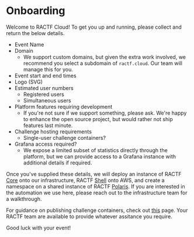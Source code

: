 # Onboarding

Welcome to RACTF Cloud! To get you up and running, please collect and return the below details.

* Event Name
* Domain
  * We support custom domains, but given the extra work involved, we recommend you select a subdomain of `ractf.cloud`. Our team will manage this for you.
* Event start and end times
* Logo (SVG)
* Estimated user numbers
  * Registered users
  * Simultaneous users
* Platform features requiring development
  * If you're not sure if we support something, please ask. We're happy to enhance the open source project, but would rather not ship features last minute.
* Challenge hosting requirements
  * Single-user challenge containers?
* Grafana access required?
  * We expose a limited subset of statistics directly through the platform, but we can provide access to a Grafana instance with additional details if required.

Once you've supplied these details, we will deploy an instance of RACTF [Core](https://github.com/ractf/core) onto our infrastructure, RACTF [Shell](https://github.com/ractf/shell) onto AWS, and create a namespace on a shared instance of RACTF [Polaris](https://github.com/ractf/polaris). If you are interested in the automation we use here, please reach out to the infrastructure team for a walkthrough.

For guidance on publishing challenge containers, check out [this](/registry) page. Your RACTF team are available to provide whatever assitance you require.

Good luck with your event!
